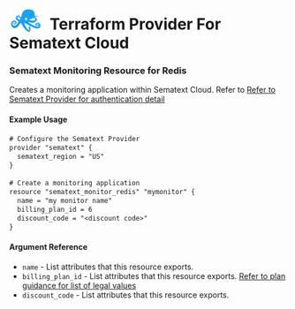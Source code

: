# <img src="../assets/octi-blue.png" valign="bottom" width="60px"/>**&nbsp;&nbsp;Terraform Provider For Sematext Cloud**


### Sematext Monitoring Resource for Redis

Creates a monitoring application within Sematext Cloud. 
Refer to [Refer to Sematext Provider for authentication detail](../index.md) 

#### Example Usage

```hcl
# Configure the Sematext Provider
provider "sematext" {
  sematext_region = "US"
}

# Create a monitoring application
resource "sematext_monitor_redis" "mymonitor" {
  name = "my monitor name"
  billing_plan_id = 6
  discount_code = "<discount code>"
}
```

#### Argument Reference

* `name` - List attributes that this resource exports.
* `billing_plan_id` - List attributes that this resource exports. [Refer to plan guidance for list of legal values](../guides/plans.md) 
* `discount_code` - List attributes that this resource exports.



